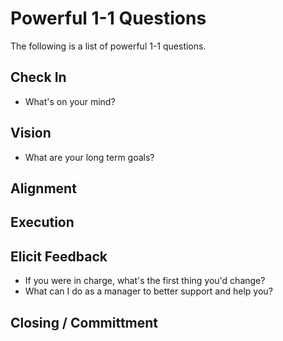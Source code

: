 # Powerful 1-1 Questions

The following is a list of powerful 1-1 questions. 

## Check In
- What's on your mind? 

## Vision
- What are your long term goals?

## Alignment

## Execution 

## Elicit Feedback
- If you were in charge, what's the first thing you'd change?
- What can I do as a manager to better support and help you?

## Closing / Committment 

